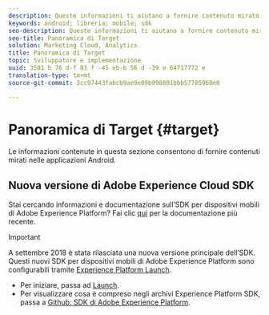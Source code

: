 ```yaml
---
description: Queste informazioni ti aiutano a fornire contenuto mirato nelle applicazioni Android.
keywords: android; libreria; mobile; sdk
seo-description: Queste informazioni ti aiutano a fornire contenuto mirato nelle applicazioni Android.
seo-title: Panoramica di Target
solution: Marketing Cloud, Analytics
title: Panoramica di Target
topic: Sviluppatore e implementazione
uuid: 3501 b 76 d-f 83 f -45 eb-b 56 d -39 e 64717772 e
translation-type: tm+mt
source-git-commit: 3cc97443fabcb9ae9e09b998801bbb57785960e0

---
```



# Panoramica di Target {#target}

Le informazioni contenute in questa sezione consentono di fornire contenuti mirati nelle applicazioni Android.

## Nuova versione di Adobe Experience Cloud SDK

Stai cercando informazioni e documentazione sull’SDK per dispositivi mobili di Adobe Experience Platform? Fai clic [qui](https://aep-sdks.gitbook.io/docs/) per la documentazione più recente.

>[!IMPORTANT]
>
>A settembre 2018 è stata rilasciata una nuova versione principale dell’SDK. Questi nuovi SDK per dispositivi mobili di Adobe Experience Platform sono configurabili tramite [Experience Platform Launch](https://www.adobe.com/experience-platform/launch.html).

* Per iniziare, passa ad [Launch](https://launch.adobe.com/).
* Per visualizzare cosa è compreso negli archivi Experience Platform SDK, passa a [Github: SDK di Adobe Experience Platform](https://github.com/Adobe-Marketing-Cloud/acp-sdks).